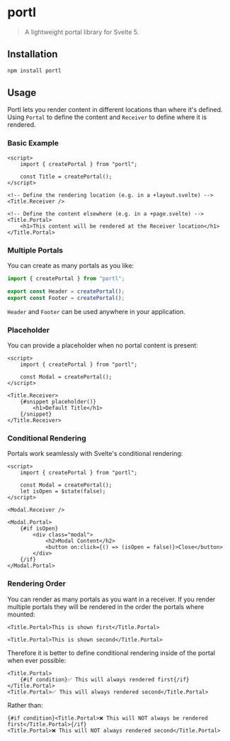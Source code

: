 # portl

> A lightweight portal library for Svelte 5.

## Installation

```bash
npm install portl
```

## Usage

Portl lets you render content in different locations than where it's defined. Using `Portal` to define the content and `Receiver` to define where it is rendered.

### Basic Example

```svelte
<script>
    import { createPortal } from "portl";

    const Title = createPortal();
</script>

<!-- Define the rendering location (e.g. in a +layout.svelte) -->
<Title.Receiver />

<!-- Define the content elsewhere (e.g. in a +page.svelte) -->
<Title.Portal>
    <h1>This content will be rendered at the Receiver location</h1>
</Title.Portal>
```

### Multiple Portals

You can create as many portals as you like:

```js
import { createPortal } from "portl";

export const Header = createPortal();
export const Footer = createPortal();
```

`Header` and `Footer` can be used anywhere in your application.

### Placeholder

You can provide a placeholder when no portal content is present:

```svelte
<script>
    import { createPortal } from "portl";

    const Modal = createPortal();
</script>

<Title.Receiver>
    {#snippet placeholder()}
        <h1>Default Title</h1>
    {/snippet}
</Title.Receiver>
```

### Conditional Rendering

Portals work seamlessly with Svelte's conditional rendering:

```svelte
<script>
    import { createPortal } from "portl";

    const Modal = createPortal();
    let isOpen = $state(false);
</script>

<Modal.Receiver />

<Modal.Portal>
    {#if isOpen}
        <div class="modal">
            <h2>Modal Content</h2>
            <button on:click={() => (isOpen = false)}>Close</button>
        </div>
    {/if}
</Modal.Portal>
```

### Rendering Order

You can render as many portals as you want in a receiver. If you render multiple portals they will be rendered in the order the portals where mounted:

```svelte
<Title.Portal>This is shown first</Title.Portal>

<Title.Portal>This is shown second</Title.Portal>
```

Therefore it is better to define conditional rendering inside of the portal when ever possible:

```svelte
<Title.Portal>
    {#if condition}✅ This will always rendered first{/if}
</Title.Portal>
<Title.Portal>✅ This will always rendered second</Title.Portal>
```

Rather than:

```svelte
{#if condition}<Title.Portal>❌ This will NOT always be rendered first</Title.Portal>{/if}
<Title.Portal>❌ This will NOT always rendered second</Title.Portal>
```
